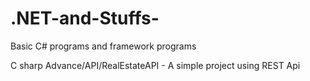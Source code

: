# .NET-and-Stuffs-
Basic C# programs and framework programs 

C sharp Advance/API/RealEstateAPI - A simple project using REST Api
